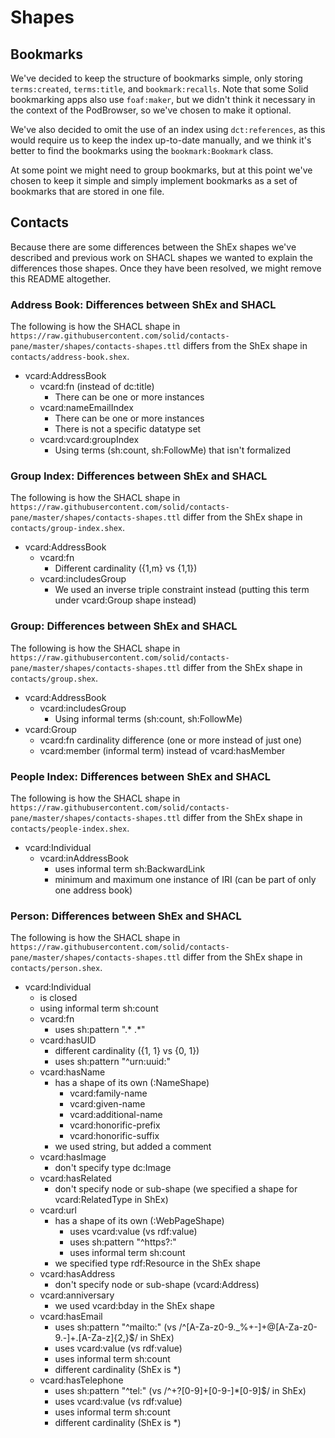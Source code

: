# Shapes

## Bookmarks

We've decided to keep the structure of bookmarks simple, only storing `terms:created`, `terms:title`, and 
`bookmark:recalls`. Note that some Solid bookmarking apps also use `foaf:maker`, but we didn't think it necessary in the
context of the PodBrowser, so we've chosen to make it optional.

We've also decided to omit the use of an index using `dct:references`, as this would require us to keep the index 
up-to-date manually, and we think it's better to find the bookmarks using the `bookmark:Bookmark` class. 

At some point we might need to group bookmarks, but at this point we've chosen to keep it simple and simply
implement bookmarks as a set of bookmarks that are stored in one file.

## Contacts

Because there are some differences between the ShEx shapes we've described and previous work on SHACL shapes we wanted 
to explain the differences those shapes. Once they have been resolved, we might remove this README altogether.

### Address Book: Differences between ShEx and SHACL

The following is how the SHACL shape in `https://raw.githubusercontent.com/solid/contacts-pane/master/shapes/contacts-shapes.ttl` differs from the ShEx shape in `contacts/address-book.shex`.

- vcard:AddressBook
  - vcard:fn (instead of dc:title)
    - There can be one or more instances
  - vcard:nameEmailIndex
    - There can be one or more instances
    - There is not a specific datatype set
  - vcard:vcard:groupIndex
    - Using terms (sh:count, sh:FollowMe) that isn't formalized
    
### Group Index: Differences between ShEx and SHACL

The following is how the SHACL shape in `https://raw.githubusercontent.com/solid/contacts-pane/master/shapes/contacts-shapes.ttl` differ from the ShEx shape in `contacts/group-index.shex`.

- vcard:AddressBook
  - vcard:fn
    - Different cardinality ({1,m} vs {1,1})
  - vcard:includesGroup
    - We used an inverse triple constraint instead (putting this term under vcard:Group shape instead)

### Group: Differences between ShEx and SHACL

The following is how the SHACL shape in `https://raw.githubusercontent.com/solid/contacts-pane/master/shapes/contacts-shapes.ttl` differ from the ShEx shape in `contacts/group.shex`.

- vcard:AddressBook
  - vcard:includesGroup
    - Using informal terms (sh:count, sh:FollowMe)
- vcard:Group
  - vcard:fn cardinality difference (one or more instead of just one)
  - vcard:member (informal term) instead of vcard:hasMember 
    
### People Index: Differences between ShEx and SHACL

The following is how the SHACL shape in `https://raw.githubusercontent.com/solid/contacts-pane/master/shapes/contacts-shapes.ttl` differ from the ShEx shape in `contacts/people-index.shex`.

- vcard:Individual
  - vcard:inAddressBook
    - uses informal term sh:BackwardLink
    - minimum and maximum one instance of IRI (can be part of only one address book)

### Person: Differences between ShEx and SHACL

The following is how the SHACL shape in `https://raw.githubusercontent.com/solid/contacts-pane/master/shapes/contacts-shapes.ttl` differ from the ShEx shape in `contacts/person.shex`.

- vcard:Individual
  - is closed
  - using informal term sh:count
  - vcard:fn
    - uses sh:pattern ".* .*"
  - vcard:hasUID
    - different cardinality ({1, 1} vs {0, 1})
    - uses sh:pattern "^urn:uuid:"
  - vcard:hasName
    - has a shape of its own (:NameShape)
      - vcard:family-name
      - vcard:given-name
      - vcard:additional-name
      - vcard:honorific-prefix
      - vcard:honorific-suffix
    - we used string, but added a comment
  - vcard:hasImage
    - don't specify type dc:Image
  - vcard:hasRelated
    - don't specify node or sub-shape (we specified a shape for vcard:RelatedType in ShEx)
  - vcard:url
    - has a shape of its own (:WebPageShape)
      - uses vcard:value (vs rdf:value)
      - uses sh:pattern "^https?:"
      - uses informal term sh:count
    - we specified type rdf:Resource in the ShEx shape
  - vcard:hasAddress
    - don't specify node or sub-shape (vcard:Address)
  - vcard:anniversary
    - we used vcard:bday in the ShEx shape
  - vcard:hasEmail
    - uses sh:pattern "^mailto:" (vs /^[A-Za-z0-9._%+-]+@[A-Za-z0-9.-]+\.[A-Za-z]{2,}$/ in ShEx)
    - uses vcard:value (vs rdf:value)
    - uses informal term sh:count
    - different cardinality (ShEx is *)
  - vcard:hasTelephone
    - uses sh:pattern "^tel:" (vs /^\+?[0-9]+[0-9-]*[0-9]$/ in ShEx)
    - uses vcard:value (vs rdf:value)
    - uses informal term sh:count
    - different cardinality (ShEx is *)
